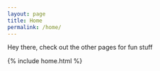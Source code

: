 ```yaml
---
layout: page
title: Home
permalink: /home/
---
```


Hey there, check out the other pages for fun stuff

{% include home.html %}
